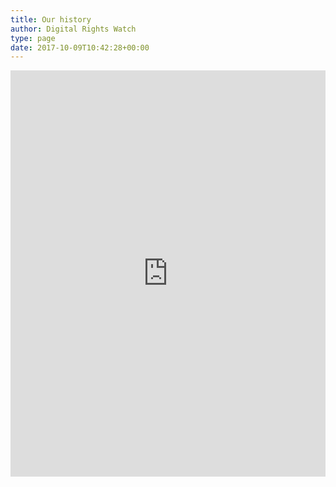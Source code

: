 ```yaml
---
title: Our history
author: Digital Rights Watch
type: page
date: 2017-10-09T10:42:28+00:00
---
```

<p><iframe src="https://cdn.knightlab.com/libs/timeline3/latest/embed/index.html?source=1-8TqxgoA-CDPDJTj_qZYmc4jOsQ47UzNhzT1ZsnvcV4&amp;font=Default&amp;lang=en&amp;initial_zoom=2&amp;height=650" webkitallowfullscreen="" mozallowfullscreen="" allowfullscreen="" width="100%" height="650" frameborder="0"></iframe></p>